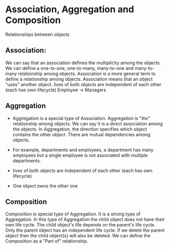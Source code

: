 # Association, Aggregation and Composition

Relationships between objects

## Association: 

We can say that an association defines the multiplicity among the objects. We can define a one-to-one, one-to-many, many-to-one and many-to-many relationship among objects. Association is a more general term to define a relationship among objects. Association means that an object "uses" another object. 
lives of both objects are independent of each other (each has own lifecycle)
Employee -> Managers

## Aggregation

- Aggregation is a special type of Association. Aggregation is "*the*" relationship among objects. We can say it is a direct association among the objects. In Aggregation, the direction specifies which object contains the other object. There are mutual dependencies among objects.

- For example, departments and employees, a department has many employees but a single employee is not associated with multiple departments.
 
- lives of both objects are independent of each other (each has own lifecycle)
- One object owns the other one

## Composition

Composition is special type of Aggregation. It is a strong type of Aggregation. In this type of Aggregation the child object does not have their own life cycle. The child object's life depends on the parent's life cycle. Only the parent object has an independent life cycle. If we delete the parent object then the child object(s) will also be deleted. We can define the Composition as a "Part of" relationship.
 
 
